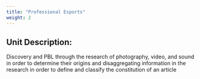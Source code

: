 ```yaml
---
title: "Professional Esports"
weight: 2
---
```


## Unit Description: 
Discovery and PBL through the research of photography, video, and sound in order to determine their origins and disaggregating information in the research in order to define and classify the constitution of an article